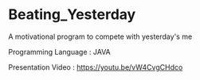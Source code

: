 # Beating_Yesterday
A motivational program to compete with yesterday's me

Programming Language : JAVA

Presentation Video : https://youtu.be/vW4CvgCHdco
